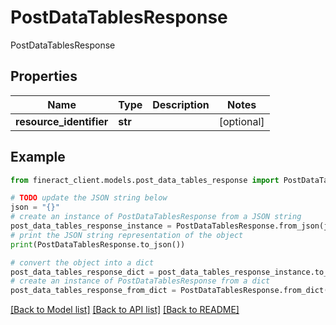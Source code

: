 # PostDataTablesResponse

PostDataTablesResponse

## Properties

Name | Type | Description | Notes
------------ | ------------- | ------------- | -------------
**resource_identifier** | **str** |  | [optional] 

## Example

```python
from fineract_client.models.post_data_tables_response import PostDataTablesResponse

# TODO update the JSON string below
json = "{}"
# create an instance of PostDataTablesResponse from a JSON string
post_data_tables_response_instance = PostDataTablesResponse.from_json(json)
# print the JSON string representation of the object
print(PostDataTablesResponse.to_json())

# convert the object into a dict
post_data_tables_response_dict = post_data_tables_response_instance.to_dict()
# create an instance of PostDataTablesResponse from a dict
post_data_tables_response_from_dict = PostDataTablesResponse.from_dict(post_data_tables_response_dict)
```
[[Back to Model list]](../README.md#documentation-for-models) [[Back to API list]](../README.md#documentation-for-api-endpoints) [[Back to README]](../README.md)


